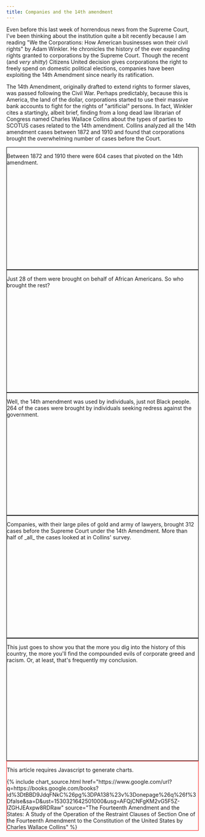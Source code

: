 ```yaml
---
title: Companies and the 14th amendment
---
```


Even before this last week of horrendous news from the Supreme Court, I've been thinking about the institution quite a bit recently because I am reading "We the Corporations: How American businesses won their civil rights" by Adam Winkler. He chronicles the history of the ever expanding rights granted to corporations by the Supreme Court. Though the recent (and _very shitty_) Citizens United decision gives corporations the right to freely spend on domestic political elections, companies have been exploiting the 14th Amendment since nearly its ratification.

The 14th Amendment, originally drafted to extend rights to former slaves, was passed following the Civil War. Perhaps predictably, because this is America, the land of the dollar, corporations started to use their massive bank accounts to fight for the rights of "artificial" persons. In fact, Winkler cites a startingly, albeit brief, finding from a long dead law librarian of Congress named Charles Wallace Collins about the types of parties to SCOTUS cases related to the 14th amendment. Collins analyzed all the 14th amendment cases between 1872 and 1910 and found that corporations brought the overwhelming number of cases before the Court.

<style>
  .chart-container {
    border: 1px solid red;
    position: sticky;
    top: 1rem;
  }

  .step {
    border: 1px solid black;
    min-height: 20rem;
  }

  .step p {
    position: sticky;
    top: 1rem;
  }
</style>

<div class="container clearfix">
  <div class="col col-6 steps">
    <div class="step" data-line="total-opinions">
      <p>
      Between 1872 and 1910 there were 604 cases that pivoted on the 14th amendment.
      </p>
    </div>
    <div class="step" data-line="african-americans">
      <p>
        Just 28 of them were brought on behalf of African Americans. So who brought the rest?
      </p>
    </div>
    <div class="step" data-line="individuals">
      <p>
        Well, the 14th amendment was used by individuals, just not Black people. 264 of the cases were brought by individuals seeking redress against the government.
      </p>
    </div>
    <div class="step" data-line="corporations">
      <p>
        Companies, with their large piles of gold and army of lawyers, brought 312 cases before the Supreme Court under the 14th Amendment. More than half of _all_ the cases looked at in Collins' survey.
      </p>
    </div>
    <div class="step">
      <p>
        This just goes to show you that the more you dig into the history of this country, the more you'll find the compounded evils of corporate greed and racism. Or, at least, that's frequently my conclusion.
      </p>
    </div>
  </div>

  <div class="chart-container col col-6 no-js" id="outages-differences">
    <p class="no-js-msg">This article requires Javascript to generate charts.</p>
    <div class="chart"></div>
    <div class="caption mono"></div>
    <div class="mono">
      {% include chart_source.html href="https://www.google.com/url?q=https://books.google.com/books?id%3DtBBD9JdqFNkC%26pg%3DPA138%23v%3Donepage%26q%26f%3Dfalse&sa=D&ust=1530321642501000&usg=AFQjCNFgKM2vG5F5Z-IZGHJEAxpw8RDRaw" source="The Fourteenth Amendment and the States: A Study of the Operation of the Restraint Clauses of Section One of the Fourteenth Amendment to the Constitution of the United States by Charles Wallace Collins" %}
    </div>
  </div>
</div>

<script src="/js/lib/intersection-observer-v0.5.0.js"></script>
<script src="/js/lib/scrollama-v1.4.1.js"></script>
<script src="/js/lib/d3.v5.min.js"></script>
<script src="/js/util.js"></script>
<script src="/js/posts/companies-and-the-fourteenth-amendment.js"></script>
